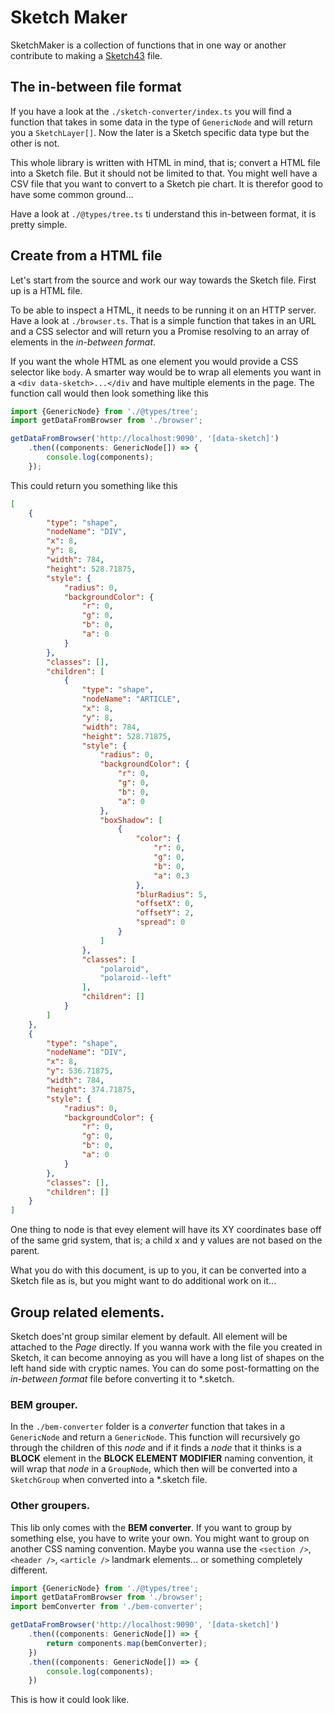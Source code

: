 # Sketch Maker

SketchMaker is a collection of functions that in one way or another contribute to making a 
[Sketch43](http://sketchplugins.com/d/87-new-file-format-in-sketch-43) file.

## The in-between file format
 If you have a look at the `./sketch-converter/index.ts` you will find a function that takes in some data
 in the type of `GenericNode` and will return you a `SketchLayer[]`. Now the later is a Sketch specific data type
 but the other is not.
 
 This whole library is written with HTML in mind, that is; convert a HTML file into a Sketch file. But it should
 not be limited to that. You might well have a CSV file that you want to convert to a Sketch pie chart. It is therefor
 good to have some common ground... 
 
 Have a look at `./@types/tree.ts` ti understand this in-between format, it is pretty simple.
 
 
## Create from a HTML file
Let's start from the source and work our way towards the Sketch file. First up is a HTML file.

To be able to inspect a HTML, it needs to be running it on an HTTP server. Have a look at `./browser.ts`. That is a simple
function that takes in an URL and a CSS selector and will return you a Promise resolving to an array of elements
in the _in-between format_.

If you want the whole HTML as one element you would provide a CSS selector like `body`. A smarter way would be to wrap
all elements you want in a `<div data-sketch>...</div` and have multiple elements in the page. The function call would
then look something like this

```typescript
import {GenericNode} from './@types/tree';
import getDataFromBrowser from './browser';

getDataFromBrowser('http://localhost:9090', '[data-sketch]')
    .then((components: GenericNode[]) => {
        console.log(components);
    });
```

This could return you something like this

```json
[
    {
        "type": "shape",
        "nodeName": "DIV",
        "x": 8,
        "y": 8,
        "width": 784,
        "height": 528.71875,
        "style": {
            "radius": 0,
            "backgroundColor": {
                "r": 0,
                "g": 0,
                "b": 0,
                "a": 0
            }
        },
        "classes": [],
        "children": [
            {
                "type": "shape",
                "nodeName": "ARTICLE",
                "x": 8,
                "y": 8,
                "width": 784,
                "height": 528.71875,
                "style": {
                    "radius": 0,
                    "backgroundColor": {
                        "r": 0,
                        "g": 0,
                        "b": 0,
                        "a": 0
                    },
                    "boxShadow": [
                        {
                            "color": {
                                "r": 0,
                                "g": 0,
                                "b": 0,
                                "a": 0.3
                            },
                            "blurRadius": 5,
                            "offsetX": 0,
                            "offsetY": 2,
                            "spread": 0
                        }
                    ]
                },
                "classes": [
                    "polaroid",
                    "polaroid--left"
                ],
                "children": []
            }
        ]
    },
    {
        "type": "shape",
        "nodeName": "DIV",
        "x": 8,
        "y": 536.71875,
        "width": 784,
        "height": 374.71875,
        "style": {
            "radius": 0,
            "backgroundColor": {
                "r": 0,
                "g": 0,
                "b": 0,
                "a": 0
            }
        },
        "classes": [],
        "children": []
    }
]
```
One thing to node is that evey element will have its XY coordinates base off of the same grid system, that is; a child
x and y values are not based on the parent.

What you do with this document, is up to you, it can be converted into a Sketch file as is, but you might want to do
additional work on it...

## Group related elements.
Sketch does'nt group similar element by default. All element will be attached to the _Page_  directly.
If you wanna work with the file you created in Sketch, it can become annoying as you will have a long list of
 shapes on the left hand side with cryptic names. You can do some post-formatting on the  _in-between format_ 
 file before converting it to *.sketch.
 
### BEM grouper.
In the `./bem-converter` folder is a _converter_ function that takes in a `GenericNode` and return a `GenericNode`.
This function will recursively go through the children of this _node_ and if it finds a _node_ that it thinks is a **BLOCK**
element in the **BLOCK ELEMENT MODIFIER** naming convention, it will wrap that _node_ in a `GroupNode`, which
then will be converted into a `SketchGroup` when converted into a *.sketch file.

### Other groupers.
This lib only comes with the **BEM converter**. If you want to group by something else, you have to write your own.
You might want to group on another CSS naming convention. Maybe you wanna use the `<section />`, `<header />`, `<article />`
landmark elements... or something completely different.


```typescript
import {GenericNode} from './@types/tree';
import getDataFromBrowser from './browser';
import bemConverter from './bem-converter';

getDataFromBrowser('http://localhost:9090', '[data-sketch]')    
    .then((components: GenericNode[]) => {
        return components.map(bemConverter);
    })
    .then((components: GenericNode[]) => {
        console.log(components);
    })
```

This is how it could look like.







